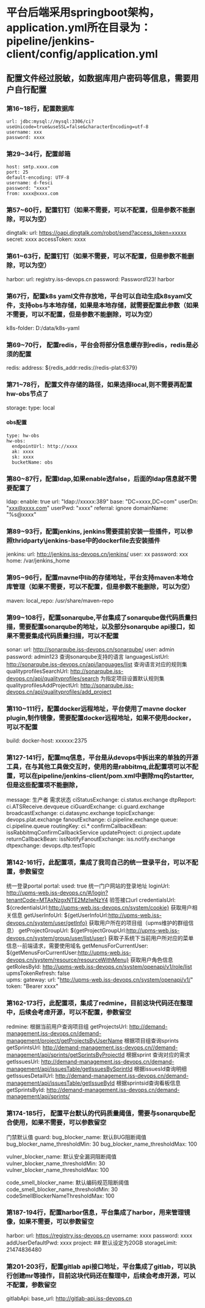 #  平台后端采用springboot架构，application.yml所在目录为：pipeline/jenkins-client/config/application.yml

## 配置文件经过脱敏，如数据库用户密码等信息，需要用户自行配置

### 第16~18行，配置数据库
    url: jdbc:mysql://mysql:3306/ci?useUnicode=true&useSSL=false&characterEncoding=utf-8
    username: xxx
    password: xxxx
	
### 第29~34行，配置邮箱
    host: smtp.xxxx.com
    port: 25
    default-encoding: UTF-8
    username: d-fesci
    password: "xxxx"
    from: xxxx@xxxx.com

### 第57~60行，配置钉钉（如果不需要，可以不配置，但是参数不能删除，可以为空）	
  dingtalk:
    url: https://oapi.dingtalk.com/robot/send?access_token=xxxxx
    secret: xxxx
    accessToken: xxxx
	
### 第61~63行，配置钉钉（如果不需要，可以不配置，但是参数不能删除，可以为空）	
  harbor:
    url: registry.iss-devops.cn
    password: Password123!	harbor
	
	
### 第67行，配置k8s yaml文件存放地，平台可以自动生成k8syaml文件，支持obs与本地存储，如果是本地存储，就需要配置此参数（如果不需要，可以不配置，但是参数不能删除，可以为空）	
 k8s-folder: D:/data/k8s-yaml

### 第69~70行， 配置redis，平台会将部分信息缓存到redis，redis是必须的配置
   redis:
    address: ${redis_addr:redis://redis-plat:6379}
	
### 第71~78行， 配置文件存储的路径，如果选择local,则不需要再配置hw-obs节点了
  storage:
    type: local
	
#### obs配置	
    type: hw-obs
    hw-obs:
      endpointUrl: http://xxxx
      ak: xxxx
      sk: xxxx
      bucketName: obs	

### 第80~87行，配置ldap,如果enable选false，后面的ldap信息就不需要配置了
ldap:
  enable: true
  url: "ldap://xxxxx:389"
  base: "DC=xxxx,DC=com"
  userDn: "xxx@xxxx.com"
  userPwd: "xxxx"
  referral: ignore
  domainName: "%s@xxxx"
  
  
### 第89~93行，配置jenkins,  jenkins需要提前安装一些插件，可以参照thridparty\jenkins-base中的dockerfile去安装插件
jenkins:
  url: http://jenkins.iss-devops.cn/jenkins/
  user: xx
  password: xxx
  home: /var/jenkins_home  

### 第95~96行，配置mavne中lib的存储地址，平台支持maven本地仓库管理（如果不需要，可以不配置，但是参数不能删除，可以为空）  
maven:
  local_repo: /usr/share/maven-repo  
  
### 第99~108行，配置sonarqube,平台集成了sonarqube做代码质量扫描，需要配置sonarqube的地址，以及部分sonarqube api接口，如果不需要集成代码质量扫描，可以不配置  
sonar:
  url: http://sonarqube.iss-devops.cn/sonarqube/
  user: admin
  password: admin123
  查询sonarqube支持的语言
  languagesListUrl: http://sonarqube.iss-devops.cn/api/languages/list
  查询语言对应的规则集
  qualityprofilesSearchUrl: http://sonarqube.iss-devops.cn/api/qualityprofiles/search
  为指定项目设置默认规则集
  qualityprofilesAddProjectUrl: http://sonarqube.iss-devops.cn/api/qualityprofiles/add_project  
  
### 第110~111行，配置docker远程地址，平台使用了mavne docker plugin,制作镜像，需要配置docker远程地址，如果不使用docker，可以不配置
build:
  docker-host: xxxxxx:2375  

### 第127-141行，配置mq信息，平台是从devops中拆出来的单独的开源工具，在与其他工具做交互时，使用的是rabbitmq,此配置项可以不配置，可以在pipeline/jenkins-client/pom.xml中删除mq的startter,但是这些配置项不能删除，  
message:
  生产者 需求状态
  ciStatusExchange: ci.status.exchange
  dtpReport: ci.ATSReceive.devqueue
  ciGuardExchange: ci.guard.exchange
  broadcastExchange: ci.datasync.exchange
  topicExchange: devops.plat.exchange
  fanoutExchange: ci.pipeline.exchange
  queue: ci.pipeline.queue
  routingKey: ci.*
  confirmCallbackBean: issRabbitmqConfirmCallbackService
  updateProject: ci.project.update
  returnCallbackBean:
  issNotifyFanoutExchange: iss.notify.exchange
  dtpexchange: devops.dtp.testTopic

### 第142-161行，此配置项，集成了我司自己的统一登录平台，可以不配置，参数留空
统一登录portal
portal:
  used: true
  统一门户网站的登录地址
  loginUrl: http://upms-web.iss-devops.cn/#/login?tenantCode=MTAxNzgxNTE2MzIwNzY4
  验签接口url
  credentialsUrl: ${credentialsUrl:http://upms-web.iss-devops.cn/system/cookie}
  获取用户相关信息
  getUserInfoUrl: ${getUserInfoUrl:http://upms-web.iss-devops.cn/system/user/getInfo}
  获取用户所在的项目组（upms维护的群组信息）
  getProjectGroupUrl: ${getProjectGroupUrl:http://upms-web.iss-devops.cn/system/group/user/list/user}
  获取子系统下当前用户所对应的菜单信息--前端请求，需要使用域名
  getMenusForCurrentUser: ${getMenusForCurrentUser:http://upms-web.iss-devops.cn/system/resource/resourceWithMenu}
  获取用户角色信息
  getRolesById: http://upms-web.iss-devops.cn/system/openapi/v1/role/list
  upmsTokenRefresh: false  
upms:
  gateway:
    url: "http://upms-web.iss-devops.cn/system/openapi/v1/"
    token: "Bearer xxxx"  
 
### 第162-173行，此配置项，集成了redmine，目前这块代码还在整理中，后续会考虑开源，可以不配置，参数留空
redmine:
  根据当前用户查询项目组
  getProjectsUrl: http://demand-management.iss-devops.cn/demand-management/project/getProjectsByUserName
  根据项目组查询sprints
  getSprintsUrl: http://demand-management.iss-devops.cn//demand-management/api/sprints/getSprintsByProjectId
  根据sprint 查询对应的需求
  getIssuesUrl: http://demand-management.iss-devops.cn/demand-management/api/issuesTable/getIssuesBySprintId
  根据issuesId查询明细
  getIssuesDetailUrl: http://demand-management.iss-devops.cn/demand-management/api/issuesTable/getIssueById
  根据sprintsid查询看板信息
  getSprintsById: http://demand-management.iss-devops.cn/demand-management/api/sprints/ 
  
 
### 第174-185行， 配置平台默认的代码质量阈值，需要与sonarqube配合使用，如果不需要，可以参数留空
门禁默认值
guard:
  bug_blocker_name: 默认BUG阻断阈值
  bug_blocker_name_thresholdMin: 30
  bug_blocker_name_thresholdMax: 100

  vulner_blocker_name: 默认安全漏洞阻断阈值
  vulner_blocker_name_thresholdMin: 30
  vulner_blocker_name_thresholdMax: 100

  code_smell_blocker_name: 默认编码规范阻断阈值
  code_smell_blocker_name_thresholdMin: 30
  codeSmellBlockerNameThresholdMax: 100 
  
  
### 第187-194行，配置harbor信息，平台集成了harbor，用来管理镜像，如果不需要，可以参数留空
harbor:
  url: https://registry.iss-devops.cn
  username: xxxx
  password: xxxx
  addUserDefaultPwd: xxxx
  project:
    ## 默认设定为20GB
    storageLimit: 21474836480  

### 第201-203行，配置gitlab api接口地址，平台集成了gitlab，可以执行创建mr等操作，目前这块代码还在整理中，后续会考虑开源，可以不配置，参数留空
gitlabApi:
  base_url: http://gitlab-api.iss-devops.cn	